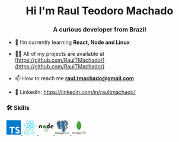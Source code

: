 <h1 align="center">Hi I'm Raul Teodoro Machado</h1>
<h3 align="center">A curious developer from Brazil</h3>

- 🌱 I’m currently learning **React, Node and Linux**

- 👨‍💻 All of my projects are available at [https://github.com/RaulTMachado/](https://github.com/RaulTMachado/)

- 📫 How to reach me **raul.tmachado@gmail.com**

- 📄 LinkedIn: https://linkedin.com/in/raultmachado/

<h3 align="left">🛠 Skills</h3>
<p align="left">
  <a href="https://www.typescriptlang.org/" target="_blank">
    <img
      src="https://raw.githubusercontent.com/devicons/devicon/master/icons/typescript/typescript-original.svg"
      alt="typescript"
      width="40"
      height="40"
    />
  </a>
  <a href="https://reactjs.org/" target="_blank">
    <img
      src="https://raw.githubusercontent.com/devicons/devicon/master/icons/react/react-original-wordmark.svg"
      alt="react"
      width="40"
      height="40"
    />
  </a>
  <a href="https://nodejs.org" target="_blank">
    <img
      src="https://raw.githubusercontent.com/devicons/devicon/master/icons/nodejs/nodejs-original-wordmark.svg"
      alt="nodejs"
      width="40"
      height="40"
    />
  </a>
  <a href="https://www.postgresql.org" target="_blank">
    <img
      src="https://raw.githubusercontent.com/devicons/devicon/master/icons/postgresql/postgresql-original-wordmark.svg"
      alt="postgresql"
      width="40"
      height="40"
    />
  </a>
  <a href="https://www.mongodb.com/" target="_blank" rel="noreferrer">
    <img
      src="https://raw.githubusercontent.com/devicons/devicon/master/icons/mongodb/mongodb-original-wordmark.svg"
      alt="mongodb"
      width="40"
      height="40"
    />
  </a>
</p>

<p align="left">
